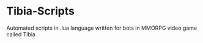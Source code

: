 # Tibia-Scripts
Automated scripts in .lua language written for bots in MMORPG video game called Tibia
